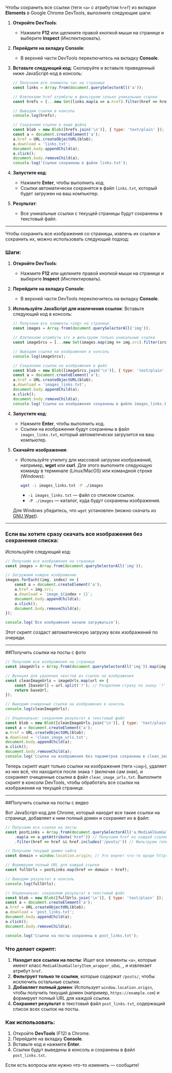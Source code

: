 Чтобы сохранить все ссылки (теги `<a>` с атрибутом `href`) из вкладки **Elements** в Google Chrome DevTools, выполните следующие шаги:

1. **Откройте DevTools**:
   - Нажмите **F12** или щелкните правой кнопкой мыши на странице и выберите **Inspect** (Инспектировать).

2. **Перейдите на вкладку Console**:
   - В верхней части DevTools переключитесь на вкладку **Console**.

3. **Вставьте следующий код**:
   Скопируйте и вставьте приведенный ниже JavaScript-код в консоль:

   ```javascript
   // Получаем все элементы <a> на странице
   const links = Array.from(document.querySelectorAll('a'));

   // Извлекаем href атрибуты и фильтруем только уникальные ссылки
   const hrefs = [...new Set(links.map(a => a.href).filter(href => href))];

   // Выводим ссылки в консоль
   console.log(hrefs);

   // Сохраняем ссылки в виде файла
   const blob = new Blob([hrefs.join('\n')], { type: 'text/plain' });
   const a = document.createElement('a');
   a.href = URL.createObjectURL(blob);
   a.download = 'links.txt';
   document.body.appendChild(a);
   a.click();
   document.body.removeChild(a);
   console.log('Ссылки сохранены в файле links.txt');
   ```

4. **Запустите код**:
   - Нажмите **Enter**, чтобы выполнить код.
   - Ссылки автоматически сохранятся в файл `links.txt`, который будет загружен на ваш компьютер.

5. **Результат**:
   - Все уникальные ссылки с текущей страницы будут сохранены в текстовый файл.

---

Чтобы сохранить все изображения со страницы, извлечь их ссылки и сохранить их, можно использовать следующий подход:

### Шаги:

1. **Откройте DevTools**:
   - Нажмите **F12** или щелкните правой кнопкой мыши на странице и выберите **Inspect** (Инспектировать).

2. **Перейдите на вкладку Console**:
   - В верхней части DevTools переключитесь на вкладку **Console**.

3. **Используйте JavaScript для извлечения ссылок**:
   Вставьте следующий код в консоль:

   ```javascript
   // Получаем все элементы <img> на странице
   const images = Array.from(document.querySelectorAll('img'));

   // Извлекаем атрибуты src и фильтруем только уникальные ссылки
   const imageSrcs = [...new Set(images.map(img => img.src).filter(src => src))];

   // Выводим ссылки на изображения в консоль
   console.log(imageSrcs);

   // Сохраняем ссылки на изображения в файл
   const blob = new Blob([imageSrcs.join('\n')], { type: 'text/plain' });
   const a = document.createElement('a');
   a.href = URL.createObjectURL(blob);
   a.download = 'images_links.txt';
   document.body.appendChild(a);
   a.click();
   document.body.removeChild(a);
   console.log('Ссылки на изображения сохранены в файле images_links.txt');
   ```

4. **Запустите код**:
   - Нажмите **Enter**, чтобы выполнить код.
   - Ссылки на изображения будут сохранены в файл `images_links.txt`, который автоматически загрузится на ваш компьютер.

5. **Скачайте изображения**:
   - Используйте утилиту для массовой загрузки изображений, например, **wget** или **curl**. Для этого выполните следующую команду в терминале (Linux/MacOS) или командной строке (Windows):

     ```bash
     wget -i images_links.txt -P ./images
     ```

     - `-i images_links.txt` — файл со списком ссылок.
     - `-P ./images` — каталог, куда будут сохранены изображения.

   Для Windows убедитесь, что `wget` установлен (можно скачать из [GNU Wget](https://eternallybored.org/misc/wget/)).

---

### Если вы хотите сразу скачать все изображения без сохранения списка:

Используйте следующий код:

```javascript
// Получаем все изображения на странице
const images = Array.from(document.querySelectorAll('img'));

// Загружаем каждое изображение
images.forEach((img, index) => {
    const a = document.createElement('a');
    a.href = img.src;
    a.download = `image_${index + 1}`;
    document.body.appendChild(a);
    a.click();
    document.body.removeChild(a);
});

console.log('Все изображения начали загружаться');
```

Этот скрипт создаст автоматическую загрузку всех изображений по очереди.

---

##Получить ссылки на посты с фото

```javascript
// Получаем все изображения на странице
const imageUrls = Array.from(document.querySelectorAll('img')).map(img => img.src);

// Функция для удаления хвостов из ссылок на изображения
const cleanImageUrls = imageUrls.map(url => {
    const [baseUrl] = url.split('?'); // Разделяем строку по знаку '?'
    return baseUrl;
});

// Выводим очищенные ссылки на изображения в консоль
console.log(cleanImageUrls);

// Опционально: сохраняем результат в текстовый файл
const blob = new Blob([cleanImageUrls.join('\n')], { type: 'text/plain' });
const a = document.createElement('a');
a.href = URL.createObjectURL(blob);
a.download = 'clean_image_urls.txt';
document.body.appendChild(a);
a.click();
document.body.removeChild(a);
console.log('Ссылки на изображения без параметров сохранены в clean_image_urls.txt');

```

Теперь скрипт ищет только ссылки на изображения (теги `<img>`), удаляет из них всё, что находится после знака `?` (включая сам знак), и сохраняет очищенные ссылки в файл `clean_image_urls.txt`. Выполните скрипт в консоли DevTools, чтобы обработать все ссылки на изображения на текущей странице. 

---

##Получить ссылки на посты с видео

Вот JavaScript-код для Chrome, который находит все такие ссылки на странице, добавляет к ним полный домен и сохраняет их в файл:

```javascript
// Получаем все ссылки на посты
const postLinks = Array.from(document.querySelectorAll('a.MediaAlbumGalleryItem_wrapper_oDaL_'))
    .map(a => a.getAttribute('href')) // Получаем href из каждой ссылки
    .filter(href => href && href.includes('/posts/')) // Фильтруем только ссылки на посты

// Получаем текущий домен сайта
const domain = window.location.origin; // Это вернет что-то вроде https://example.com

// Формируем полный URL для каждой ссылки
const fullUrls = postLinks.map(href => domain + href);

// Выводим результат в консоль
console.log(fullUrls);

// Опционально: сохраняем результат в текстовый файл
const blob = new Blob([fullUrls.join('\n')], { type: 'text/plain' });
const a = document.createElement('a');
a.href = URL.createObjectURL(blob);
a.download = 'post_links.txt';
document.body.appendChild(a);
a.click();
document.body.removeChild(a);

console.log('Ссылки на посты сохранены в post_links.txt');
```

### Что делает скрипт:
1. **Находит все ссылки на посты**: Ищет все элементы `<a>`, которые имеют класс `MediaAlbumGalleryItem_wrapper_oDaL_`, и извлекает атрибут `href`.
2. **Фильтрует только те ссылки**, которые содержат `/posts/`, чтобы исключить остальные ссылки.
3. **Добавляет полный домен**: Использует `window.location.origin`, чтобы получить текущий домен (например, `https://example.com`) и формирует полный URL для каждой ссылки.
4. **Сохраняет результат** в текстовый файл `post_links.txt`, содержащий список всех ссылок на посты.

### Как использовать:
1. Откройте **DevTools** (F12) в Chrome.
2. Перейдите на вкладку **Console**.
3. Вставьте код и нажмите **Enter**.
4. Ссылки будут выведены в консоль и сохранены в файл `post_links.txt`.

Если есть вопросы или нужно что-то изменить — сообщите!

